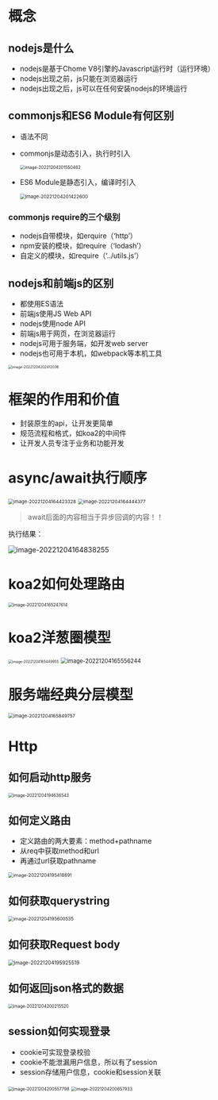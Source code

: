 # 概念

## nodejs是什么

- nodejs是基于Chome V8引擎的Javascript运行时（运行环境）
- nodejs出现之前，js只能在浏览器运行
- nodejs出现之后，js可以在任何安装nodejs的环境运行

## commonjs和ES6 Module有何区别

- 语法不同

- commonjs是动态引入，执行时引入

  <img src="img/image-20221204201550462.png" alt="image-20221204201550462" style="zoom:60%;" />

- ES6 Module是静态引入，编译时引入

  <img src="img/image-20221204201422600.png" alt="image-20221204201422600" style="zoom:67%;" />

### commonjs require的三个级别

- nodejs自带模块，如erquire（‘http’）
- npm安装的模块，如require（‘lodash’）
- 自定义的模块，如require（‘../utils.js’）

## nodejs和前端js的区别

- 都使用ES语法
- 前端js使用JS Web API
- nodejs使用node API
- 前端js用于网页，在浏览器运行
- nodejs可用于服务端，如开发web server
- nodejs也可用于本机，如webpack等本机工具

<img src="img/image-20221204202412036.png" alt="image-20221204202412036" style="zoom:50%;" />

# 框架的作用和价值

- 封装原生的api，让开发更简单
- 规范流程和格式，如koa2的中间件
- 让开发人员专注于业务和功能开发

# async/await执行顺序

<img src="img/image-20221204164423328.png" alt="image-20221204164423328" style="zoom:67%;" />

<img src="img/image-20221204164444377.png" alt="image-20221204164444377" style="zoom: 67%;" />

> await后面的内容相当于异步回调的内容！！

执行结果：

![image-20221204164838255](img/image-20221204164838255.png)

# koa2如何处理路由

<img src="img/image-20221204165247614.png" alt="image-20221204165247614" style="zoom:60%;" />

# koa2洋葱圈模型

<img src="img/image-20221204165449955.png" alt="image-20221204165449955" style="zoom:50%;" />

<img src="img/image-20221204165556244.png" alt="image-20221204165556244" style="zoom:80%;" />

# 服务端经典分层模型

<img src="img/image-20221204165849757.png" alt="image-20221204165849757" style="zoom: 67%;" />

# Http

## 如何启动http服务

<img src="img/image-20221204194636543.png" alt="image-20221204194636543" style="zoom: 60%;" />

## 如何定义路由

- 定义路由的两大要素：method+pathname
- 从req中获取method和url
- 再通过url获取pathname

<img src="img/image-20221204195418891.png" alt="image-20221204195418891" style="zoom:65%;" />

## 如何获取querystring

<img src="img/image-20221204195600535.png" alt="image-20221204195600535" style="zoom:65%;" />

## 如何获取Request body

<img src="img/image-20221204195925519.png" alt="image-20221204195925519" style="zoom:72%;" />

## 如何返回json格式的数据

<img src="img/image-20221204200215520.png" alt="image-20221204200215520" style="zoom:60%;" />

## session如何实现登录

- cookie可实现登录校验
- cookie不能泄漏用户信息，所以有了session
- session存储用户信息，cookie和session关联

<img src="img/image-20221204200557798.png" alt="image-20221204200557798" style="zoom:60%;" />

<img src="img/image-20221204200657933.png" alt="image-20221204200657933" style="zoom:60%;" />









